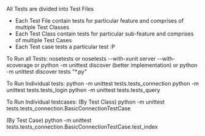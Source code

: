 All Tests are divided into Test Files
- Each Test File contain tests for particular feature and comprises of multiple Test Classes
- Each Test Class contain tests for particular sub-feature and comprises of multiple Test Cases
- Each Test case tests a particular test :P

To Run all Tests:
 nosetests
 or
 nosetests --with-xunit server --with-xcoverage
 or
 python -m unittest discover (better implementation)
 or
 python -m unittest discover tests "*.py"

To Run Individual tests:
 python -m unittest tests.tests_connection
 python -m unittest tests.tests_login
 python -m unittest tests.tests_query

To Run Individual testcases:
 (By Test Class)
 python -m unittest tests.tests_connection.BasicConnectionTestCase

 (By Test Case)
 python -m unittest tests.tests_connection.BasicConnectionTestCase.test_index 
